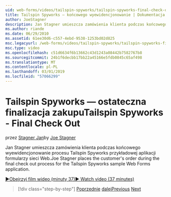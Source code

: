 ```yaml
---
uid: web-forms/videos/tailspin-spyworks/tailspin-spyworks-final-check-out
title: Tailspin Spyworks — końcowego wyewidencjonowanie | Dokumentacja firmy Microsoft
author: JoeStagner
description: Jan Stagner umieszcza zamówienia klienta podczas końcowego wyewidencjonowanie procesu Tailspin Spyworks przykładowej aplikacji formularzy sieci Web.
ms.author: riande
ms.date: 06/29/2010
ms.assetid: 61ee30d6-c557-4ebd-9538-1253bd02d825
msc.legacyurl: /web-forms/videos/tailspin-spyworks/tailspin-spyworks-final-check-out
msc.type: video
ms.openlocfilehash: c51d6634f6b13662c43d1243a08442b7582767b8
ms.sourcegitcommit: 24b1f6decbb17bb22a45166e5fdb0845c65af498
ms.translationtype: MT
ms.contentlocale: pl-PL
ms.lasthandoff: 03/01/2019
ms.locfileid: "57066299"
---
```

<a name="tailspin-spyworks---final-check-out"></a><span data-ttu-id="ad597-103">Tailspin Spyworks — ostateczna finalizacja zakupu</span><span class="sxs-lookup"><span data-stu-id="ad597-103">Tailspin Spyworks - Final Check Out</span></span>
====================
<span data-ttu-id="ad597-104">przez [Stagner Jan](https://github.com/JoeStagner)</span><span class="sxs-lookup"><span data-stu-id="ad597-104">by [Joe Stagner](https://github.com/JoeStagner)</span></span>

<span data-ttu-id="ad597-105">Jan Stagner umieszcza zamówienia klienta podczas końcowego wyewidencjonowanie procesu Tailspin Spyworks przykładowej aplikacji formularzy sieci Web.</span><span class="sxs-lookup"><span data-stu-id="ad597-105">Joe Stagner places the customer's order during the final check out process for the Tailspin Spyworks sample Web Forms application.</span></span>

[<span data-ttu-id="ad597-106">&#9654;Obejrzyj film wideo (minuty 37)</span><span class="sxs-lookup"><span data-stu-id="ad597-106">&#9654; Watch video (37 minutes)</span></span>](https://channel9.msdn.com/Blogs/ASP-NET-Site-Videos/tailspin-spyworks-final-check-out)

> [!div class="step-by-step"]
> <span data-ttu-id="ad597-107">[Poprzednie](tailspin-spyworks-migrate-the-shopping-cart.md)
> [dalej](tailspin-spyworks-adding-user-product-reviews.md)</span><span class="sxs-lookup"><span data-stu-id="ad597-107">[Previous](tailspin-spyworks-migrate-the-shopping-cart.md)
[Next](tailspin-spyworks-adding-user-product-reviews.md)</span></span>
